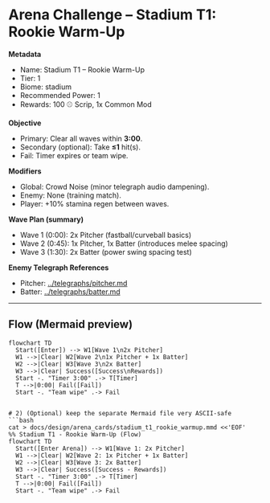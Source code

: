# Arena Challenge – Stadium T1: Rookie Warm-Up

**Metadata**
- Name: Stadium T1 – Rookie Warm-Up
- Tier: 1
- Biome: stadium
- Recommended Power: 1
- Rewards: 100 ⚾ Scrip, 1x Common Mod

**Objective**
- Primary: Clear all waves within **3:00**.
- Secondary (optional): Take **≤1** hit(s).
- Fail: Timer expires or team wipe.

**Modifiers**
- Global: Crowd Noise (minor telegraph audio dampening).
- Enemy: None (training match).
- Player: +10% stamina regen between waves.

**Wave Plan (summary)**
- Wave 1 (0:00): 2x Pitcher (fastball/curveball basics)
- Wave 2 (0:45): 1x Pitcher, 1x Batter (introduces melee spacing)
- Wave 3 (1:30): 2x Batter (power swing spacing test)

**Enemy Telegraph References**
- Pitcher: [../telegraphs/pitcher.md](../telegraphs/pitcher.md)
- Batter:  [../telegraphs/batter.md](../telegraphs/batter.md)

---

## Flow (Mermaid preview)
```mermaid
flowchart TD
  Start([Enter]) --> W1[Wave 1\n2x Pitcher]
  W1 -->|Clear| W2[Wave 2\n1x Pitcher + 1x Batter]
  W2 -->|Clear| W3[Wave 3\n2x Batter]
  W3 -->|Clear| Success([Success\nRewards])
  Start -. "Timer 3:00" .-> T[Timer]
  T -->|0:00| Fail([Fail])
  Start -. "Team wipe" .-> Fail


# 2) (Optional) keep the separate Mermaid file very ASCII-safe
```bash
cat > docs/design/arena_cards/stadium_t1_rookie_warmup.mmd <<'EOF'
%% Stadium T1 - Rookie Warm-Up (Flow)
flowchart TD
  Start([Enter Arena]) --> W1[Wave 1: 2x Pitcher]
  W1 -->|Clear| W2[Wave 2: 1x Pitcher + 1x Batter]
  W2 -->|Clear| W3[Wave 3: 2x Batter]
  W3 -->|Clear| Success([Success - Rewards])
  Start -. "Timer 3:00" .-> T[Timer]
  T -->|0:00| Fail([Fail])
  Start -. "Team wipe" .-> Fail
